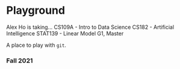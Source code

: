 # Playground

Alex Ho is taking...
CS109A - Intro to Data Science
CS182 - Artificial Intelligence
STAT139 - Linear Model
G1, Master

A place to play with `git`.

### Fall 2021
